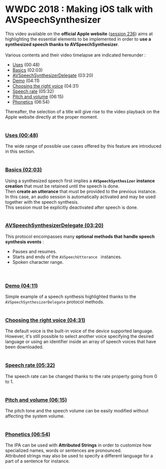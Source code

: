 # WWDC 2018 : Making iOS talk with AVSpeechSynthesizer

<script>$(document).ready(function () {
    setBreadcrumb([{"label":"iOS","url":"mobile-ios.html"},
                   {"label":"WWDC","url":"dev-ios-wwdc.html"},
                   {"label":"2018 - AVSpeechSynthesizer"}
	]);
    addSubMenu([
        {"label":"Design criteria","url":"criteria-ios.html"}, 
        {"label":"Developers guide","url":"dev-ios.html"},
        {"label":"VoiceOver","url":"voiceover.html"},
        {"label":"WWDC","url":"dev-ios-wwdc.html"},
        {"label":"Tests","url":"criteria-ios-test.html"}
    ]);
});</script>

<span data-menuitem="mobile-ios"></span>

This video available on the **official Apple website** ([session 236](https://developer.apple.com/videos/play/wwdc2018/236/)) aims at highlighting the essential elements to be implemented in order to **use a synthesized speech thanks to AVSpeechSynthesizer**.
</br><img style="max-width: 466px; height: auto;" alt="" src="./images/iOSdev/wwdc18-236.png" />
</br></br>Various contents and their video timelapse are indicated hereunder :

- [Uses](#Uses) (00:48)
- [Basics](#Basics) (02:03)
- [AVSpeechSynthesizerDelegate](#AVSpeechSynthesizerDelegate) (03:20)
- [Demo](#Demo) (04:11)
- [Choosing the right voice](#TheRightVoice) (04:31)
- [Speech rate](#SpeechRate) (05:32)
- [Pitch and volume](#PitchAndVolume) (06:15)
- [Phonetics](#IPA) (06:54)

Thereafter, the selection of a title will give rise to the video playback on the Apple website directly at the proper moment.
</br></br>
<a name="Uses"></a>
### [Uses (00:48)](https://developer.apple.com/videos/play/wwdc2018/236/?time=48)
The wide range of possible use cases offered by this feature are introduced in this section.
</br></br>
<a name="Basics"></a>
### [Basics (02:03)](https://developer.apple.com/videos/play/wwdc2018/236/?time=123)
Using a synthesized speech first implies a **`AVSpeechSynthesizer` instance creation** that must be retained until the speech is done.
</br><img style="max-width: 400px; height: auto;" alt="" src="./images/iOSdev/wwdc18-236-Basics_1.png" />
</br>Then **create an utterance** that must be provided to the previous instance.
</br><img style="max-width: 500px; height: auto;" alt="" src="./images/iOSdev/wwdc18-236-Basics_2.png" />
</br>In this case, an audio session is automatically activated and may be used together with the speech synthesis.
</br><img style="max-width: 850px; height: auto;" alt="" src="./images/iOSdev/wwdc18-236-Basics_3.png" />
</br>This session must be explicitly deactivated after speech is done.
</br></br>
<a name="AVSpeechSynthesizerDelegate"></a>
### [AVSpeechSynthesizerDelegate (03:20)](https://developer.apple.com/videos/play/wwdc2018/236/?time=200)
This protocol encompasses many **optional methods that handle speech synthesis events** :

- Pauses and resumes.
- Starts and ends of the `AVSpeechUtterance ` instances.
- Spoken character range.
</br><img style="max-width: 900px; height: auto;" alt="" src="./images/iOSdev/wwdc18-236-AVSpeechSynthesizerDelegate.png" />
</br></br>
<a name="Demo"></a>
### [Demo (04:11)](https://developer.apple.com/videos/play/wwdc2018/236/?time=251)
Simple example of a speech synthesis highlighted thanks to the `AVSpeechSynthesizerDelegate` protocol methods.
</br><img style="max-width: 230px; height: auto;" alt="" src="./images/iOSdev/wwdc18-236-Demo.png" />
</br></br>
<a name="TheRightVoice"></a>
### [Choosing the right voice (04:31)](https://developer.apple.com/videos/play/wwdc2018/236/?time=271)
The default voice is the built-in voice of the device supported language.
</br><img style="max-width: 1000px; height: auto;" alt="" src="./images/iOSdev/wwdc18-236-TheRightVoice_1.png" />
</br>However, it's still possible to select another voice specifying the desired language or using an identifier inside an array of speech voices that have been downloaded.
</br><img style="max-width: 800px; height: auto;" alt="" src="./images/iOSdev/wwdc18-236-TheRightVoice_2.png" />
</br></br>
<a name="SpeechRate"></a>
### [Speech rate (05:32)](https://developer.apple.com/videos/play/wwdc2018/236/?time=332)
The speech rate can be changed thanks to the rate property going from 0 to 1.
</br><img style="max-width: 530px; height: auto;" alt="" src="./images/iOSdev/wwdc18-236-SpeechRate.png" />
</br></br>
<a name="PitchAndVolume"></a>
### [Pitch and volume (06:15)](https://developer.apple.com/videos/play/wwdc2018/236/?time=375)
The pitch tone and the speech volume can be easily modified without affecting the system volume.
</br><img style="max-width: 720px; height: auto;" alt="" src="./images/iOSdev/wwdc18-236-PitchAndVolume.png" />
</br></br>
<a name="IPA"></a>
### [Phonetics (06:54)](https://developer.apple.com/videos/play/wwdc2018/236/?time=414)
The <abbr>IPA</abbr> can be used with **Attributed Strings** in order to customize how specialized names, words or sentences are pronounced.
</br><img style="max-width: 800px; height: auto;" alt="" src="./images/iOSdev/wwdc18-236-IPA.png" />
</br>Attributed strings may also be used to specify a different language for a part of a sentence for instance.
</br></br>


<!--  This file is part of a11y-guidelines | Our vision of mobile & web accessibility guidelines and best practices, with valid/invalid examples.
 Copyright (C) 2016  Orange SA
 See the Creative Commons Legal Code Attribution-ShareAlike 3.0 Unported License for more details (LICENSE file). -->